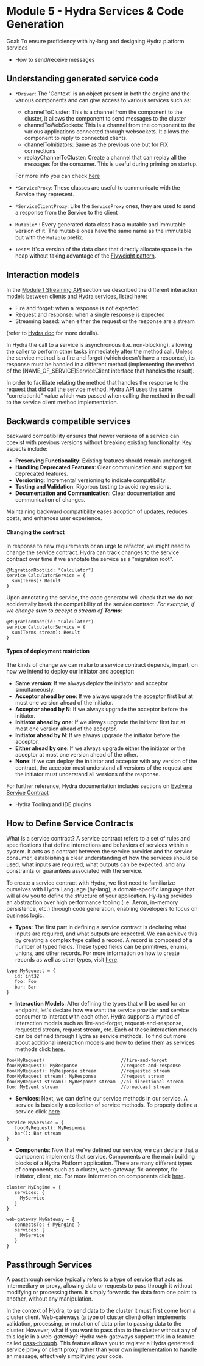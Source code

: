 # Module 5 - Hydra Services & Code Generation

Goal: To ensure proficiency with hy-lang and designing Hydra platform services

- How to send/receive messages

## Understanding generated service code

- `*Driver`: The 'Context' is an object present in both the engine and the various components and can give access to various services
  such as:
    - channelToCluster: This is a channel from the component to the cluster, it allows the component to send messages to
      the
      cluster
    - channelToWebSockets: This is a channel from the component to the various applications connected through
      websockets. It
      allows the component to reply to connected clients.
    - channelToInitiators: Same as the previous one but for FIX connections
    - replayChannelToCluster: Create a channel that can replay all the messages for the consumer. This is useful during
      priming on startup.

  For more info you can check [here](https://docs.hydra.weareadaptive.com/LATEST/Development/Services/UnderstandingGeneratedServiceCodeBasics.html)
- `*ServiceProxy`: These classes are useful to communicate with the Service they represent.
- `*ServiceClientProxy`: Like the `ServiceProxy` ones, they are used to send a response from the Service to the client
- `Mutable*` : Every generated data class has a mutable and immutable version of it. The mutable ones have the same name
  as the immutable but with the `Mutable` prefix.
- `Test*`: It's a version of the data class that directly allocate space in the heap without taking advantage of
  the [Flyweight pattern](../Module_3_Determinism_and_single_threaded_performance/Module%203.md#flyweight-pattern).

## Interaction models
In the [Module 1 Streaming API](../Module_1_Distributed_system_basics#streaming-apis) section we described the different interaction models between clients and Hydra services, listed here:

- Fire and forget: when a response is not expected
- Request and response: when a single response is expected
- Streaming based: when either the request or the response are a stream

(refer to [Hydra doc](https://docs.hydra.weareadaptive.com/LATEST/Development/Services/InteractionModels.html) for more details).

In Hydra the call to a service is asynchronous (i.e. non-blocking), allowing the caller to perform other tasks immediately after the method call.
Unless the service method is a fire and forget (which doesn't have a response), its response must be handled in a different method (implementing the method of the [NAME_OF_SERVICE]ServiceClient interface that handles
the result).

In order to facilitate relating the method that handles the response to the request that did call the service method,
Hydra API uses the same "correlationId" value which was passed when calling the method in the call to the service client method
implementation.

## Backwards compatible services

backward compatibility ensures that newer versions of a service can coexist with previous versions without breaking existing functionality. Key aspects include:

- **Preserving Functionality**: Existing features should remain unchanged.
- **Handling Deprecated Features**: Clear communication and support for deprecated features.
- **Versioning**: Incremental versioning to indicate compatibility.
- **Testing and Validation**: Rigorous testing to avoid regressions.
- **Documentation and Communication**: Clear documentation and communication of changes.

Maintaining backward compatibility eases adoption of updates, reduces costs, and enhances user experience.

#### Changing the contract
In response to new requirements or an urge to refactor, we might need to change the service contract. Hydra can track changes to the service contract over time if we annotate the service as a "migration root".
```hydra
@MigrationRoot(id: "Calculator")
service CalculatorService = {
  sum(Terms): Result
}
```
Upon annotating the service, the code generator will check that we do not accidentally break the compatibility of the service contract.
_For example, if we change _**sum**_ to accept a stream of **Terms**_:
```hydra
@MigrationRoot(id: "Calculator")
service CalculatorService = {
  sum(Terms stream): Result
}
```

#### Types of deployment restriction
The kinds of change we can make to a service contract depends, in part, on how we intend to deploy our initiator and acceptor:
- **Same version**: If we always deploy the initiator and acceptor simultaneously.
- **Acceptor ahead by one**: If we always upgrade the acceptor first but at most one version ahead of the initiator.
- **Acceptor ahead by N**: If we always upgrade the acceptor before the initiator.
- **Initiator ahead by one**: If we always upgrade the initiator first but at most one version ahead of the acceptor.
- **Initiator ahead by N**: If we always upgrade the initiator before the acceptor.
- **Either ahead by one**: If we always upgrade either the initiator or the acceptor at most one version ahead of the other.
- **None**: If we can deploy the initiator and acceptor with any version of the contract, the acceptor must understand all versions of the request and the initiator must understand all versions of the response.


For further reference, Hydra documentation includes sections on
[Evolve a Service Contract](https://docs.hydra.weareadaptive.com/LATEST/Development/Services/Versioning/EvolveAServiceContract.html)


- Hydra Tooling and IDE plugins

## How to Define Service Contracts

What is a service contract? A service contract refers to a set of rules and specifications that define interactions and
behaviors of services within a system. It acts as a contract between the service provider and the service consumer,
establishing a clear understanding of how the services should be used, what inputs are required, what outputs can be
expected, and any constraints or guarantees associated with the service.

To create a service contract with Hydra, we first need to familiarize ourselves with Hydra Language (hy-lang); a
domain-specific language that will allow you to define the structure of your application. Hy-lang provides an
abstraction over high performance tooling (i.e. Aeron, in-memory persistence, etc.) through code generation, enabling
developers to focus on business logic.

- **Types**: The first part in defining a service contract is declaring what inputs are required, and what outputs are
  expected. We can achieve this by creating a complex type called a record. A record is composed of a number of typed
  fields. These typed fields can be primitives, enums, unions, and other records. For more information on how to create
  records as well as other types,
  visit [here](https://docs.hydra.weareadaptive.com/LATEST/Development/CodeGen/HyLangTypeReference.html).

```
type MyRequest = {
   id: int32
   foo: Foo
   bar: Bar
}
```

- **Interaction Models**: After defining the types that will be used for an endpoint, let's declare how we want the
  service provider and service consumer to interact with each other. Hydra supports a myriad of interaction models such
  as fire-and-forget, request-and-response, requested stream, request stream, etc. Each of these interaction models can
  be defined through Hydra as service methods. To find out more about additional interaction models and how to define
  them as services methods
  click [here](https://docs.hydra.weareadaptive.com/LATEST/Development/Services/InteractionModels.html).

```
foo(MyRequest)                            //fire-and-forget
foo(MyRequest): MyResponse                //request-and-response
foo(MyRequest): MyResponse stream         //requested stream
foo(MyRequest stream): MyResponse         //request stream
foo(MyRequest stream): MyResponse stream  //bi-directional stream
foo: MyEvent stream                       //broadcast stream
```

- **Services**: Next, we can define our service methods in our service. A service is basically a collection of service
  methods. To properly define a service
  click [here](https://docs.hydra.weareadaptive.com/LATEST/Development/CodeGen/HyLangForServices.html).

```
service MyService = {
   foo(MyRequest): MyResponse
   bar(): Bar stream
}
```

- **Components**: Now that we’ve defined our service, we can declare that a component implements that service.
  Components are the main building blocks of a Hydra Platform application. There are many different types of components
  such as a cluster, web-gateway, fix-acceptor, fix-initiator, client, etc. For more information on components
  click [here](https://docs.hydra.weareadaptive.com/LATEST/Development/CodeGen/HyLangForComponents.html).

```
cluster MyEngine = {
   services: {
     MyService
   }
}

web-gateway MyGateway = {
   connectsTo: { MyEngine }
   services: {
     MyService
   }
}
```

## Passthrough Services

A passthrough service typically refers to a type of service that acts as intermediary or proxy, allowing data or
requests to pass through it without modifying or processing them. It simply forwards the data from one point to another,
without any manipulation.

In the context of Hydra, to send data to the cluster it must first come from a cluster client. Web-gateways (a type of
cluster client) often implements validation, processing, or mutation of data prior to passing data to the cluster.
However, what if you want to pass data to the cluster without any of this logic in a web-gateway? Hydra web-gateways
support this in a feature
called [pass-through](https://docs.hydra.weareadaptive.com/LATEST/Development/GettingStarted/Tutorial/Exercises/Passthrough.html).
This feature allows you to register a Hydra generated service proxy or client proxy rather than your own implementation
to handle an message, effectively simplifying your code.
